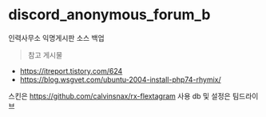 # discord_anonymous_forum_b
인력사무소 익명게시판 소스 백업

> 참고 게시물
* https://itreport.tistory.com/624
* https://blog.wsgvet.com/ubuntu-2004-install-php74-rhymix/

스킨은 https://github.com/calvinsnax/rx-flextagram 사용
db 및 설정은 팀드라이브

